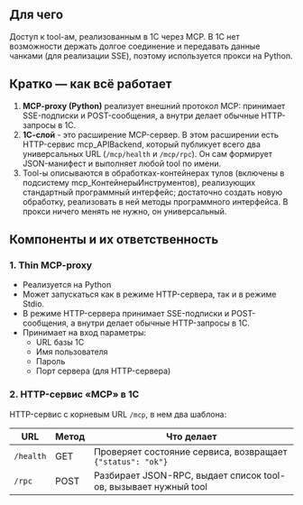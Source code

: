 ## Для чего

Доступ к tool-ам, реализованным в 1С через MCP. В 1С нет возможности держать долгое соединение и передавать данные чанками (для реализации SSE), поэтому используется прокси на Python.

## Кратко — как всё работает

1. **MCP-proxy (Python)** реализует внешний протокол MCP: принимает SSE-подписки и POST-сообщения, а внутри делает обычные HTTP-запросы в 1С.
2. **1С-слой** - это расширение MCP-сервер. В этом расширении есть HTTP-сервис mcp_APIBackend, который публикует всего два универсальных URL (`/mcp/health` и `/mcp/rpc`). Он сам формирует JSON-манифест и выполняет любой tool по имени.
3. Tool-ы описываются в обработках-контейнерах тулов (включены в подсистему mcp_КонтейнерыИнструментов), реализующих стандартный программный интерфейс; достаточно создать новую обработку, реализовать в ней методы программного интерфейса. В прокси ничего менять не нужно, он универсальный.

## Компоненты и их ответственность

### 1.  Thin MCP-proxy

- Реализуется на Python
- Может запускаться как в режиме HTTP-сервера, так и в режиме Stdio.
- В режиме HTTP-сервера принимает SSE-подписки и POST-сообщения, а внутри делает обычные HTTP-запросы в 1С.
- Принимает на вход параметры:
  - URL базы 1С
  - Имя пользователя
  - Пароль
  - Порт сервера (для HTTP-сервера)
  
### 2.  HTTP-сервис «MCP» в 1С

HTTP-сервис с корневым URL `/mcp`, в нем два шаблона:

| URL         | Метод | Что делает  |
| ----------- | ----- | ----------- |
| `/health`   | GET   | Проверяет состояние сервиса, возвращает `{"status": "ok"}` |
| `/rpc`      | POST  | Разбирает JSON-RPC, выдает список tool-ов, вызывает нужный tool |

